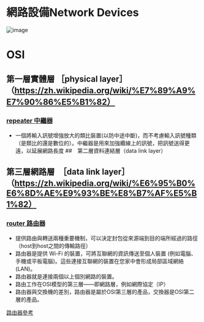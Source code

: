 # 網路設備Network Devices
![image](https://user-images.githubusercontent.com/90738394/138015854-b2fe071c-cdf2-4a18-8430-50c8e04b68eb.png)
# OSI
## 第一層實體層 ［physical layer］（https://zh.wikipedia.org/wiki/%E7%89%A9%E7%90%86%E5%B1%82）
### [repeater 中繼器](https://zh.wikipedia.org/wiki/%E4%B8%AD%E7%BB%A7%E5%99%A8)
- 一個將輸入訊號增強放大的類比裝置(以防中途中斷)，而不考慮輸入訊號種類（是類比的還是數位的）。中繼器是用來加強纜線上的訊號，把訊號送得更遠，以延展網路長度
##　第二層資料連結層（data link layer）

## 第三層網路層　［data link layer］（https://zh.wikipedia.org/wiki/%E6%95%B0%E6%8D%AE%E9%93%BE%E8%B7%AF%E5%B1%82）
### [router 路由器](https://zh.wikipedia.org/wiki/%E8%B7%AF%E7%94%B1%E5%99%A8)
- 提供路由與轉送兩種重要機制，可以決定封包從來源端到目的端所經過的路徑（host到host之間的傳輸路徑）
- 路由器是提供 Wi-Fi 的裝置，可將互聯網的資訊傳送至個人裝置 (例如電腦、手機或平板電腦)。這些連接互聯網的裝置在您家中會形成局部區域網絡 (LAN)。
- 路由器就是連接兩個以上個別網路的裝置。
- 路由工作在OSI模型的第三層——即網路層，例如網際協定（IP）
- 路由器與交換機的差別，路由器是屬於OSI第三層的產品，交換器是OSI第二層的產品。

[路由器參考](https://24h.pchome.com.tw/prod/DRAN36-A900AV1WC)

